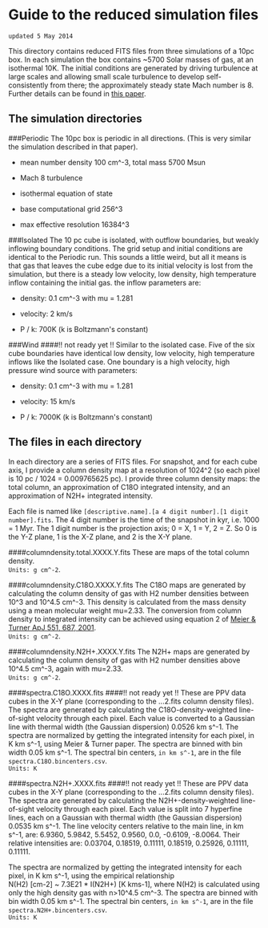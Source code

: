 
Guide to the reduced simulation files
==================================
`updated 5 May 2014`

This directory contains reduced FITS files from three simulations of a 10pc box. In each simulation the box contains ~5700 Solar masses of gas, at an isothermal 10K. The initial conditions are generated by driving turbulence at large scales and allowing small scale turbulence to develop self-consistently from there; the approximately steady state Mach number is 8. Further details can be found in [this paper](http://adsabs.harvard.edu/abs/2014arXiv1402.2614M). 

The simulation directories
--------------------------
###Periodic
The 10pc box is periodic in all directions. (This is very similar the simulation described in that paper).

* mean number density 100 cm^-3, total mass 5700 Msun  

* Mach 8 turbulence 

* isothermal equation of state 

* base computational grid 256^3 

* max effective resolution 16384^3


###Isolated
The 10 pc cube is isolated, with outflow boundaries, but weakly inflowing boundary conditions. The grid setup and initial conditions are identical to the Periodic run. This sounds a little weird, but all it means is that gas that leaves the cube edge due to its initial velocity is lost from the simulation, but there is a steady low velocity, low density, high temperature inflow containing the initial gas. the inflow parameters are:

* density: 0.1 cm^-3 with mu = 1.281 

* velocity: 2 km/s 

* P / k: 700K   (k is Boltzmann's constant) 

###Wind
####!! not ready yet !!
Similar to the isolated case. Five of the six cube boundaries have identical low density, low velocity, high temperature inflows like the Isolated case. One boundary is a high velocity, high pressure wind source with parameters:

* density: 0.1 cm^-3 with mu = 1.281 

* velocity: 15 km/s 

* P / k: 7000K   (k is Boltzmann's constant) 

The files in each directory
--------------------------
In each directory are a series of FITS files. For snapshot, and for each cube axis, I provide a column density map at a resolution of 1024^2 (so each pixel is 10 pc / 1024 = 0.009765625 pc). I provide three column density maps: the total column, an approximation of C18O integrated intensity, and an approximation of N2H+ integrated intensity.

Each file is named like ```[descriptive.name].[a 4 digit number].[1 digit number].fits```. The 4 digit number is the time of the snapshot in kyr, i.e. 1000 = 1 Myr. 
The 1 digit number is the projection axis; 0 = X, 1 = Y, 2 = Z. So 0 is the Y-Z plane, 1 is the X-Z plane, and 2 is the X-Y plane. 

####columndensity.total.XXXX.Y.fits
These are maps of the total column density.   
```Units: g cm^-2```.

####columndensity.C18O.XXXX.Y.fits
The C18O maps are generated by calculating the column density of gas with H2 number densities between 10^3 and 10^4.5 cm^-3. This density is calculated from the mass density using a mean molecular weight mu=2.33. The conversion from column density to integrated intensity can be achieved using equation 2 of [Meier & Turner ApJ 551, 687, 2001](http://adsabs.harvard.edu/abs/2001ApJ...551..687M).  
```Units: g cm^-2```.

####columndensity.N2H+.XXXX.Y.fits
The N2H+ maps are generated by calculating the column density of gas with H2 number densities above 10^4.5 cm^-3, again with mu=2.33.  
```Units: g cm^-2```.

####spectra.C18O.XXXX.fits
####!! not ready yet !!
These are PPV data cubes in the X-Y plane (corresponding to the ...2.fits column density files). The spectra are generated by calculating the C18O-density-weighted line-of-sight velocity through each pixel. Each value is converted to a Gaussian line with thermal width (the Gaussian dispersion) 0.0526 km s^-1. The spectra are normalized by getting the integrated intensity for each pixel, in K km s^-1, using Meier & Turner paper. The spectra are binned with bin width 0.05 km s^-1. The spectral bin centers, ```in km s^-1```, are in the file ```spectra.C18O.bincenters.csv```.  
```Units: K```

####spectra.N2H+.XXXX.fits
####!! not ready yet !!
These are PPV data cubes in the X-Y plane (corresponding to the ...2.fits column density files). The spectra are generated by calculating the N2H+-density-weighted line-of-sight velocity through each pixel. Each value is split into 7 hyperfine lines, each on a Gaussian with thermal width (the Gaussian dispersion) 0.0535 km s^-1. The line velocity centers relative to the main line, in km s^-1, are: 6.9360, 5.9842, 5.5452, 0.9560, 0.0, -0.6109, -8.0064. Their relative intensities are: 0.03704, 0.18519, 0.11111, 0.18519, 0.25926, 0.11111, 0.11111.

The spectra are normalized by getting the integrated intensity for each pixel, in K km s^-1, using the empirical relationship  
N(H2) [cm-2] ~ 7.3E21 * I(N2H+) [K kms-1],
where N(H2) is calculated using only the high density gas with n>10^4.5 cm^-3.
The spectra are binned with bin width 0.05 km s^-1. The spectral bin centers, ```in km s^-1```, are in the file ```spectra.N2H+.bincenters.csv```.  
```Units: K```


